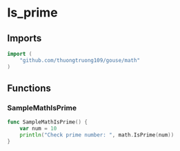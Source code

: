 # Is_prime

## Imports

```go
import (
	"github.com/thuongtruong109/gouse/math")
```
## Functions


### SampleMathIsPrime

```go
func SampleMathIsPrime() {
	var num = 10
	println("Check prime number: ", math.IsPrime(num))
}```
